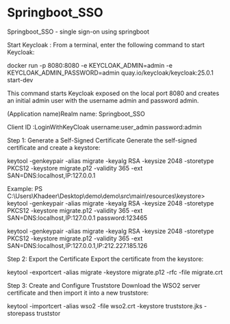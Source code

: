 # Springboot_SSO
Springboot_SSO - single sign-on using springboot


Start Keycloak :
From a terminal, enter the following command to start Keycloak:

docker run -p 8080:8080 -e KEYCLOAK_ADMIN=admin -e KEYCLOAK_ADMIN_PASSWORD=admin quay.io/keycloak/keycloak:25.0.1 start-dev

This command starts Keycloak exposed on the local port 8080 and creates an initial admin user with the username admin and password admin.

(Application name)Realm name: Springboot_SSO

Client ID :LoginWithKeyCloak
username:user_admin
password:admin

Step 1: Generate a Self-Signed Certificate
Generate the self-signed certificate and create a keystore:

keytool -genkeypair -alias migrate -keyalg RSA -keysize 2048 -storetype PKCS12 -keystore migrate.p12 -validity 365 -ext SAN=DNS:localhost,IP:127.0.0.1

Example: PS C:\Users\Khadeer\Desktop\demo\demo\src\main\resources\keystore> keytool -genkeypair -alias migrate -keyalg RSA -keysize 2048 -storetype PKCS12 -keystore migrate.p12 -validity 365 -ext SAN=DNS:localhost,IP:127.0.0.1
password:123465

keytool -genkeypair -alias migrate -keyalg RSA -keysize 2048 -storetype PKCS12 -keystore migrate.p12 -validity 365 -ext SAN=DNS:localhost,IP:127.0.0.1,IP:212.227.185.126


Step 2: Export the Certificate
Export the certificate from the keystore:

keytool -exportcert -alias migrate -keystore migrate.p12 -rfc -file migrate.crt

Step 3: Create and Configure Truststore
Download the WSO2 server certificate and then import it into a new truststore:

keytool -importcert -alias wso2 -file wso2.crt -keystore truststore.jks -storepass truststor






